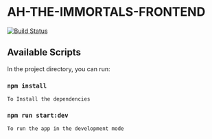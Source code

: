 # AH-THE-IMMORTALS-FRONTEND
[![Build Status](https://travis-ci.org/andela/ah-the-immortals-frontend.svg?branch=develop)](https://travis-ci.org/andela/ah-the-immortals-frontend)

## Available Scripts

In the project directory, you can run:


### `npm install`
    To Install the dependencies

### `npm run start:dev`
    To run the app in the development mode

